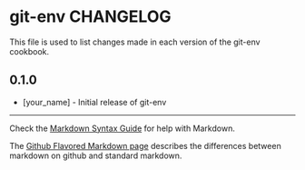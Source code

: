 git-env CHANGELOG
=================

This file is used to list changes made in each version of the git-env cookbook.

0.1.0
-----
- [your_name] - Initial release of git-env

- - -
Check the [Markdown Syntax Guide](http://daringfireball.net/projects/markdown/syntax) for help with Markdown.

The [Github Flavored Markdown page](http://github.github.com/github-flavored-markdown/) describes the differences between markdown on github and standard markdown.
